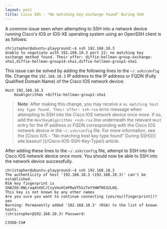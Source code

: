 ```yaml
---
layout: post
title: Cisco IOS - "No matching key exchange found" During SSH
---
```


A common issue seen when attempting to SSH into a network device running Cisco's IOS or IOS-XE operating system using an OpenSSH client is as follows:

```
christopher@ubuntu-playground:~$ ssh 192.168.10.3
Unable to negotiate with 192.168.10.3 port 22: no matching key exchange method found. Their offer: diffie-hellman-group-exchange-sha1,diffie-hellman-group14-sha1,diffie-hellman-group1-sha1
```

This issue can be solved by adding the following lines to the `~/.ssh/config` file. Change the `192.168.10.3` IP address to the IP address or FQDN (Fully Qualified Domain Name) of the Cisco IOS network device:

```
Host 192.168.10.3
    KexAlgorithms +diffie-hellman-group1-sha1
```

> **Note**: After making this change, you may receive a `no matching host key type found. Their offer: ssh-rsa` error message when attempting to SSH into the Cisco IOS network device once more. If so, add the `HostkeyAlgorithms +ssh-rsa` line underneath the relevant `Host` entry for the IP address or FQDN corresponding with the Cisco IOS network device in the `~/.ssh/config` file. For more information, see the [Cisco IOS - "No matching host key type found" During SSH]({{ site.baseurl }}/Cisco-IOS-SSH-Key-Type/) article.

After adding these lines to the `~/.ssh/config` file, attempt to SSH into the Cisco IOS network device once more. You should now be able to SSH into the network device successfully.

```
christopher@ubuntu-playground:~$ ssh 192.168.10.3
The authenticity of host '192.168.10.3 (192.168.10.3)' can't be established.
RSA key fingerprint is SHA256:0NLraq4nXUC/CsyVmuVCmFRwVfhSzTeYtHWT0E42L0Q.
This key is not known by any other names
Are you sure you want to continue connecting (yes/no/[fingerprint])? yes
Warning: Permanently added '192.168.10.3' (RSA) to the list of known hosts.
(christopher@192.168.10.3) Password: 

C3560-CX#
```
